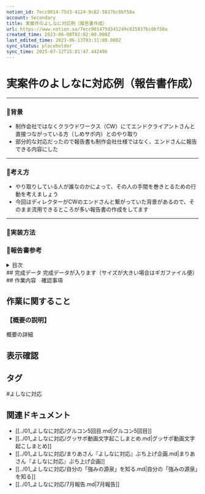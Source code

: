 ```yaml
---
notion_id: 7ecc9014-75d3-4124-9c82-5837bc0bf58a
account: Secondary
title: 実案件のよしなに対応例（報告書作成）
url: https://www.notion.so/7ecc901475d341249c825837bc0bf58a
created_time: 2023-06-08T02:02:00.000Z
last_edited_time: 2023-06-13T03:31:00.000Z
sync_status: placeholder
sync_time: 2025-07-12T15:01:47.442496
---
```

# 実案件のよしなに対応例（報告書作成）

---
### 🔹背景
- 制作会社ではなくクラウドワークス（CW）にてエンドクライアントさんと直接つながっている方（しめサポ内）とのやり取り
- 部分的な対応だったので報告書も制作会社仕様ではなく、エンドさんに報告できる内容にした
---
### 🔹考え方
- やり取りしている人が誰なのかによって、その人の手間を巻きとるための行動を考えましょう
- 今回はディレクターがCWのエンドさんと繋がっていた背景があるので、そのまま流用できるところが多い報告書の作成をしてます
---
### 🔹実装方法
### 🔹報告書参考
  <details>
  <summary>目次</summary>
  </details>
  ## 完成データ
  完成データが入ります（サイズが大きい場合はギガファイル便）
  ## 作業内容　確認事項
  
  ## 作業に関すること
  ### 【概要の説明】
  概要の詳細
  
  ## 表示確認
  
  

## タグ

#よしなに対応 

## 関連ドキュメント

- [[../01_よしなに対応/グルコン5回目.md|グルコン5回目]]
- [[../01_よしなに対応/グッサポ動画文字起こしまとめ.md|グッサポ動画文字起こしまとめ]]
- [[../01_よしなに対応/まりあさん『よしなに対応』ぶち上げ企画.md|まりあさん『よしなに対応』ぶち上げ企画]]
- [[../01_よしなに対応/自分の「強みの源泉」を知る.md|自分の「強みの源泉」を知る]]
- [[../01_よしなに対応/7月報告.md|7月報告]]
